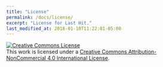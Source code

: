 ```yaml
---
title: "License"
permalink: /docs/license/
excerpt: "License for Last Hit."
last_modified_at: 2018-01-10T11:22:01-05:00
---
```


 <a rel="license" href="http://creativecommons.org/licenses/by-nc/4.0/"><img alt="Creative Commons License"
      style="border-width:0" src="https://i.creativecommons.org/l/by-nc/4.0/88x31.png" /></a><br />This work is licensed
  under a <a rel="license" href="http://creativecommons.org/licenses/by-nc/4.0/">Creative Commons
    Attribution-NonCommercial 4.0 International License</a>.